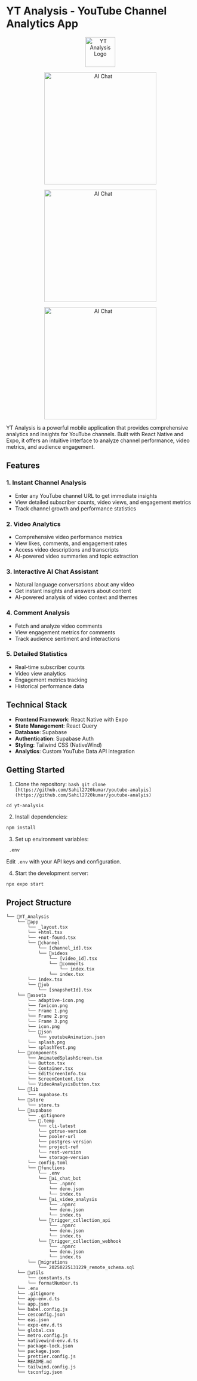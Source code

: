 # YT Analysis - YouTube Channel Analytics App

<p align="center">
  <img src="./assets/icon.png" alt="YT Analysis Logo" width="80" />
</p>

<div class="flex items-center justify-center flex-row">
<p align="center">
  <img src="./assets/Frame 1.png" alt="AI Chat" width="300"/>
</p>
<p align="center">
  <img src="./assets/Frame 2.png" alt="AI Chat" width="300"/>
</p>
<p align="center">
  <img src="./assets/Frame 3.png" alt="AI Chat" width="300"/>
</p>
</div>

YT Analysis is a powerful mobile application that provides comprehensive analytics and insights for YouTube channels. Built with React Native and Expo, it offers an intuitive interface to analyze channel performance, video metrics, and audience engagement.

## Features

### 1. Instant Channel Analysis

- Enter any YouTube channel URL to get immediate insights
- View detailed subscriber counts, video views, and engagement metrics
- Track channel growth and performance statistics

### 2. Video Analytics

- Comprehensive video performance metrics
- View likes, comments, and engagement rates
- Access video descriptions and transcripts
- AI-powered video summaries and topic extraction


### 3. Interactive AI Chat Assistant

- Natural language conversations about any video
- Get instant insights and answers about content
- AI-powered analysis of video context and themes


### 4. Comment Analysis

- Fetch and analyze video comments
- View engagement metrics for comments
- Track audience sentiment and interactions

### 5. Detailed Statistics

- Real-time subscriber counts
- Video view analytics
- Engagement metrics tracking
- Historical performance data

## Technical Stack

- **Frontend Framework**: React Native with Expo
- **State Management**: React Query
- **Database**: Supabase
- **Authentication**: Supabase Auth
- **Styling**: Tailwind CSS (NativeWind)
- **Analytics**: Custom YouTube Data API integration

## Getting Started

1. Clone the repository:
   `bash
git clone [https://github.com/Sahil2720kumar/youtube-analyis](https://github.com/Sahil2720kumar/youtube-analyis)
`

`
cd yt-analysis
`

2. Install dependencies:

```bash
npm install
```

3. Set up environment variables:

```bash
 .env
```

Edit `.env` with your API keys and configuration.

4. Start the development server:

```bash
npx expo start
```

## Project Structure

```
└── 📁YT_Analysis
    └── 📁app
        └── _layout.tsx
        └── +html.tsx
        └── +not-found.tsx
        └── 📁channel
            └── [channel_id].tsx
            └── 📁videos
                └── [video_id].tsx
                └── 📁comments
                    └── index.tsx
                └── index.tsx
        └── index.tsx
        └── 📁job
            └── [snapshotId].tsx
    └── 📁assets
        └── adaptive-icon.png
        └── favicon.png
        └── Frame 1.png
        └── Frame 2.png
        └── Frame 3.png
        └── icon.png
        └── 📁json
            └── youtubeAnimation.json
        └── splash.png
        └── splashTest.png
    └── 📁components
        └── AnimatedSplashScreen.tsx
        └── Button.tsx
        └── Container.tsx
        └── EditScreenInfo.tsx
        └── ScreenContent.tsx
        └── VideoAnalysisButton.tsx
    └── 📁lib
        └── supabase.ts
    └── 📁store
        └── store.ts
    └── 📁supabase
        └── .gitignore
        └── 📁.temp
            └── cli-latest
            └── gotrue-version
            └── pooler-url
            └── postgres-version
            └── project-ref
            └── rest-version
            └── storage-version
        └── config.toml
        └── 📁functions
            └── .env
            └── 📁ai_chat_bot
                └── .npmrc
                └── deno.json
                └── index.ts
            └── 📁ai_video_analysis
                └── .npmrc
                └── deno.json
                └── index.ts
            └── 📁trigger_collection_api
                └── .npmrc
                └── deno.json
                └── index.ts
            └── 📁trigger_collection_webhook
                └── .npmrc
                └── deno.json
                └── index.ts
        └── 📁migrations
            └── 20250225131229_remote_schema.sql
    └── 📁utils
        └── constants.ts
        └── formatNumber.ts
    └── .env
    └── .gitignore
    └── app-env.d.ts
    └── app.json
    └── babel.config.js
    └── cesconfig.json
    └── eas.json
    └── expo-env.d.ts
    └── global.css
    └── metro.config.js
    └── nativewind-env.d.ts
    └── package-lock.json
    └── package.json
    └── prettier.config.js
    └── README.md
    └── tailwind.config.js
    └── tsconfig.json
```


<!-- ## Contributing

1. Fork the repository
2. Create your feature branch (`git checkout -b feature/amazing-feature`)
3. Commit your changes (`git commit -m 'Add some amazing feature'`)
4. Push to the branch (`git push origin feature/amazing-feature`)
5. Open a Pull Request

## License

This project is licensed under the MIT License - see the [LICENSE](LICENSE) file for details.

## Acknowledgments

- YouTube Data API
- Expo Team
- React Native Community
- Supabase Team

## Support

For support, email support@ytanalysis.com or join our Discord community.

<p align="center">
  <a href="https://discord.gg/ytanalysis">
    <img src="./assets/images/discord-badge.png" alt="Join Discord" width="150"/>
  </a>
</p> -->
